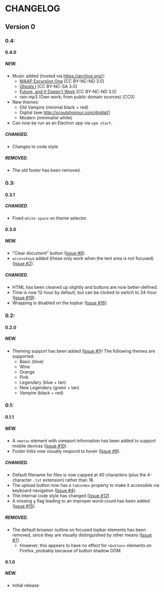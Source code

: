 #  CHANGELOG  #

##  Version 0  ##

###  0.4:

####  0.4.0

#####  NEW.

+ Music added (hosted via <https://archive.org/>):
    + [MAAP Excursion One](https://archive.org/details/LUXXAr051402-01) [CC BY-NC-ND 3.0]
    + [Ghosts I](https://archive.org/details/nineinchnails_ghosts_I_IV) [CC BY-NC-SA 3.0]
    + [Future, and It Doesn't Work](https://archive.org/details/Future_and_It_Doesnt_Work-4777) [CC BY-NC-ND 3.0]
    + rain.mp3 (Own work; from public domain sources) [CC0]
+ New themes:
    + Old Vampire (minimal black + red)
    + Digital (see <http://scoutshonour.com/digital/>)
    + Modern (minimalist white)
+ Can now be run as an Electron app via `npm start`.

#####  CHANGED.

* Changes to code style.

#####  REMOVED.

- The old footer has been removed.

###  0.3:

####  0.3.1

#####  CHANGED.

* Fixed `white-space` on theme selector.

####  0.3.0

#####  NEW.

+ "Clear document" button ([Issue #6](https://github.com/marrus-sh/writer/issues/6)).
+ `accesskey`s added (these only work when the text area is not focused) ([Issue #2](https://github.com/marrus-sh/writer/issues/2)).

#####  CHANGED.

* HTML has been cleaned up slightly and buttons are now better-defined.
* Time is now 12-hour by default, but can be clicked to switch to 24-hour ([Issue #19](https://github.com/marrus-sh/writer/issues/19)).
* Wrapping is disabled on the topbar ([Issue #16](https://github.com/marrus-sh/writer/issues/16)).

###  0.2:

####  0.2.0

#####  NEW.

+ Theming support has been added ([Issue #1](https://github.com/marrus-sh/writer/issues/1))! The following themes are supported:
    + Basic (blue)
    + Wine
    + Orange
    + Pink
    + Legendary (blue + tan)
    + New Legendary (green + tan)
    + Vampire (black + red)

###  0.1:

####  0.1.1

#####  NEW.

+ A `<meta>` element with viewport information has been added to support mobile devices ([Issue #10](https://github.com/marrus-sh/writer/issues/10)).
+ Footer links now visually respond to hover ([Issue #9](https://github.com/marrus-sh/writer/issues/9)).

#####  CHANGED.

* Default filename for files is now capped at 40 characters (plus the 4-character `.txt` extension) rather than 18.
* The upload button now has a `tabindex` property to make it accessible via keyboard navigation ([Issue #4](https://github.com/marrus-sh/writer/issues/4)).
* The internal code style has changed ([Issue #12](https://github.com/marrus-sh/writer/issues/12)).
* A missing `g` flag leading to an improper word-count has been added ([Issue #15](https://github.com/marrus-sh/writer/issues/15)).

#####  REMOVED.

- The default browser outline on focused topbar elements has been removed, since they are visually distinguished by other means ([Issue #7](https://github.com/marrus-sh/writer/issues/7)).
    - However, this appears to have no effect for `<button>` elements on Firefox, probably because of button shadow DOM.

####  0.1.0

#####  NEW.

+ Initial release
